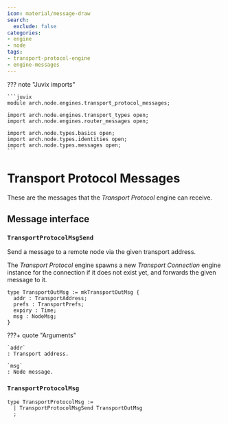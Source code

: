 ```yaml
---
icon: material/message-draw
search:
  exclude: false
categories:
- engine
- node
tags:
- transport-protocol-engine
- engine-messages
---
```


??? note "Juvix imports"

    ```juvix
    module arch.node.engines.transport_protocol_messages;

    import arch.node.engines.transport_types open;
    import arch.node.engines.router_messages open;

    import arch.node.types.basics open;
    import arch.node.types.identities open;
    import arch.node.types.messages open;
    ```

# Transport Protocol Messages

These are the messages that the *Transport Protocol* engine can receive.

## Message interface

### `TransportProtocolMsgSend`

Send a message to a remote node via the given transport address.

The *Transport Protocol* engine
spawns a new *Transport Connection* engine instance for the connection
if it does not exist yet,
and forwards the given message to it.

<!-- --8<-- [start:TransportOutMsg] -->
```juvix
type TransportOutMsg := mkTransportOutMsg {
  addr : TransportAddress;
  prefs : TransportPrefs;
  expiry : Time;
  msg : NodeMsg;
}
```
<!-- --8<-- [end:TransportOutMsg] -->

???+ quote "Arguments"

    `addr`
    : Transport address.

    `msg`
    : Node message.

### `TransportProtocolMsg`

<!-- --8<-- [start:TransportProtocolMsg] -->
```juvix
type TransportProtocolMsg :=
  | TransportProtocolMsgSend TransportOutMsg
  ;
```
<!-- --8<-- [end:TransportProtocolMsg] -->